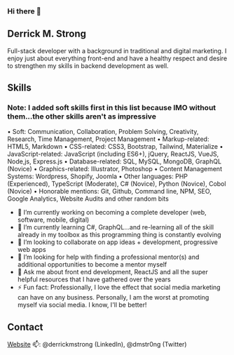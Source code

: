 ### Hi there 👋

<!--
**derrickmstrong/derrickmstrong** is a ✨ _special_ ✨ repository because its `README.md` (this file) appears on your GitHub profile.
-->


## Derrick M. Strong
Full-stack developer with a background in traditional and digital marketing. I enjoy just about everything front-end and have a healthy respect and desire to strengthen my skills in backend development as well.

## Skills
### Note: I added soft skills first in this list because IMO without them...the other skills aren't as impressive
• Soft: Communication, Collaboration, Problem Solving, Creativity, Research, Time Management, Project Management
• Markup-related: HTML5, Markdown
• CSS-related: CSS3, Bootstrap, Tailwind, Materialize
• JavaScript-related: JavaScript (including ES6+), jQuery, ReactJS, VueJS, Node,js, Express.js
• Database-related: SQL, MySQL, MongoDB, GraphQL (Novice) 
• Graphics-related: Illustrator, Photoshop
• Content Management Systems: Wordpress, Shopify, Joomla
• Other languages: PHP (Experienced), TypeScript (Moderate), C# (Novice), Python (Novice), Cobol (Novice)
• Honorable mentions: Git, Github, Command line, NPM, SEO, Google Analytics, Website Audits and other random bits  

- 🔭 I’m currently working on becoming a complete developer (web, software, mobile, digital)
- 🌱 I’m currently learning C#, GraphQL...and re-learning all of the skill already in my toolbox as this programming thing is constantly evolving
- 👯 I’m looking to collaborate on app ideas + development, progressive web apps
- 🤔 I’m looking for help with finding a professional mentor(s) and additional opportunities to become a mentor myself
- 💬 Ask me about front end development, ReactJS and all the super helpful resources that I have gathered over the years
- ⚡ Fun fact: Professionally, I love the effect that social media marketing can have on any business. Personally, I am the worst at promoting myself via social media. I know, I'll be better!

## Contact
<a href="http://www.derrickstrong.com/" target="_blank">Website</a>
📫: @derrickmstrong (LinkedIn), @dmstr0ng (Twitter)
